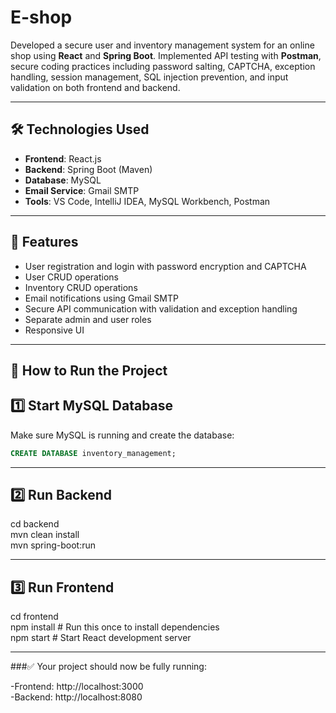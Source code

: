 
# E-shop

Developed a secure user and inventory management system for an online shop using **React** and **Spring Boot**. Implemented API testing with **Postman**, secure coding practices including password salting, CAPTCHA, exception handling, session management, SQL injection prevention, and input validation on both frontend and backend.

---

## 🛠 Technologies Used

- **Frontend**: React.js  
- **Backend**: Spring Boot (Maven)  
- **Database**: MySQL  
- **Email Service**: Gmail SMTP  
- **Tools**: VS Code, IntelliJ IDEA, MySQL Workbench, Postman

---

## 🚀 Features

- User registration and login with password encryption and CAPTCHA
- User CRUD operations  
- Inventory CRUD operations  
- Email notifications using Gmail SMTP  
- Secure API communication with validation and exception handling  
- Separate admin and user roles  
- Responsive UI

---

## 🔧 How to Run the Project

## 1️⃣ Start MySQL Database  
Make sure MySQL is running and create the database:

```sql
CREATE DATABASE inventory_management;
```

---
## 2️⃣ Run Backend

cd backend          <br>
mvn clean install   <br>
mvn spring-boot:run <br>

---
## 3️⃣ Run Frontend

cd frontend                                             <br>
npm install    # Run this once to install dependencies  <br>
npm start      # Start React development server          <br>

---
###✅ Your project should now be fully running:

-Frontend: http://localhost:3000 <br>
-Backend: http://localhost:8080  <br>



